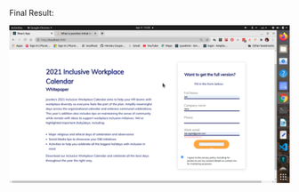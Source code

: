 Final Result:

![screen capture](https://raw.githubusercontent.com/barhoring/joonko-test/master/public/Joonko-test.png)

